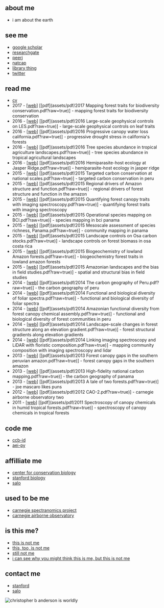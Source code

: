 <html>
  <head>
    <link rel="shortcut icon" type="image/x-icon" href="favicon.ico">
  </head>
</html>

## about me
- i am about the earth

## see me
- [google scholar](https://scholar.google.com/citations?user=LoGxS40AAAAJ&hl=en)
- [researchgate](https://www.researchgate.net/profile/Christopher_Anderson22)
- [peerj](https://peerj.com/cbanderson/)
- [natcap](https://www.naturalcapitalproject.org/people/#students)
- [library thing](http://www.librarything.com/catalog/anderzen)
- [twitter](https://twitter.com/hypersketch)

## read me
- [cv](assets/pdf/cv.pdf?raw=true)
- 2017 - [[web]()] [[pdf](assets/pdf/2017 Mapping forest traits for biodiversity conservation.pdf?raw=true)] - mapping forest traits for biodiversity conservation
- 2016 - [[web]()] [[pdf](assets/pdf/2016 Large-scale geophysical controls on LES.pdf?raw=true)] - large-scale geophysical controls on leaf traits
- 2016 - [[web]()] [[pdf](assets/pdf/2016 Progressive canopy water loss california.pdf?raw=true)] - progressive drought stress in california's forests
- 2016 - [[web]()] [[pdf](assets/pdf/2016 Tree species abundance in tropical agriculture landscapes.pdf?raw=true)] - tree species abundance in tropical agricultural landscapes
- 2016 - [[web]()] [[pdf](assets/pdf/2016 Hemiparasite-host ecology at Jasper Ridge.pdf?raw=true)] - hemiparasite-host ecology in jasper ridge
- 2015 - [[web]()] [[pdf](assets/pdf/2015 Targeted carbon conservation at national scales.pdf?raw=true)] - targeted carbon conservation in peru
- 2015 - [[web]()] [[pdf](assets/pdf/2015 Regional drivers of Amazon structure and function.pdf?raw=true)] - regional drivers of forest structure and function in the amazon
- 2015 - [[web]()] [[pdf](assets/pdf/2015 Quantifying forest canopy traits with imaging spectroscopy.pdf?raw=true)] - quantifying forest traits with imaging spectroscopy
- 2015 - [[web]()] [[pdf](assets/pdf/2015 Operational species mapping on BCI.pdf?raw=true)] - species mapping in bci panama
- 2015 - [[web]()] [[pdf](assets/pdf/2015 Mesoscale assessment of species richness, Panama.pdf?raw=true)] - community mapping in panama
- 2015 - [[web]()] [[pdf](assets/pdf/2015 Landscape controls on Osa carbon stocks.pdf?raw=true)] - landscape controls on forest biomass in osa costa rica
- 2015 - [[web]()] [[pdf](assets/pdf/2015 Biogeochemistry of lowland Amazon forests.pdf?raw=true)] - biogeochemistry forest traits in lowland amazon forests
- 2015 - [[web]()] [[pdf](assets/pdf/2015 Amazonian landscapes and the bias in field studies.pdf?raw=true)] - spatial and structural bias in field studies
- 2014 - [[web]()] [[pdf](assets/pdf/2014 The carbon geography of Peru.pdf?raw=true)] - the carbon geography of peru
- 2014 - [[web]()] [[pdf](assets/pdf/2014 Functional and biological diversity of foliar spectra.pdf?raw=true)] - functional and biological diversity of foliar spectra
- 2014 - [[web]()] [[pdf](assets/pdf/2014 Amazonian functional diversity from forest canopy chemical assembly.pdf?raw=true)] - functional and biological diversity of forest communities in peru
- 2014 - [[web]()] [[pdf](assets/pdf/2014 Landscape-scale changes in forest structure along an elevation gradient.pdf?raw=true)] - forest structural gradients along elevation gradients
- 2014 - [[web]()] [[pdf](assets/pdf/2014 Linking imaging spectroscopy and LiDAR with floristic composition.pdf?raw=true)] - mapping community composition with imaging spectroscopy and lidar
- 2013 - [[web]()] [[pdf](assets/pdf/2013 Forest canopy gaps in the southern peruvian amazon.pdf?raw=true)] - forest canopy gaps in the southern amazon
- 2013 - [[web]()] [[pdf](assets/pdf/2013 High-fidelity national carbon mapping.pdf?raw=true)] - the carbon geography of panama
- 2013 - [[web]()] [[pdf](assets/pdf/2013 A tale of two forests.pdf?raw=true)] - joe mascaro likes puns
- 2012 - [[web]()] [[pdf](assets/pdf/2012 CAO-2.pdf?raw=true)] - carnegie airborne observatory two
- 2011 - [[web]()] [[pdf](assets/pdf/2011 Spectroscopy of canopy chemicals in humid tropical forests.pdf?raw=true)] - spectroscopy of canopy chemicals in tropical forests

## code me
- [ccb-id](https://github.com/stanford-ccb/ccb-id)
- [aei-py](https://github.com/christobal54/aei-py)

## affilliate me
- [center for conservation biology](https://ccb.stanford.edu)
- [stanford biology](https://biology.stanford.edu)
- [salo](https://salo.ai)

## used to be me
- [carnegie spectranomics project](https://cao.carnegiescience.edu/spectranomics)
- [carnegie airborne observatory](https://cao.carnegiescience.edu)

## is this me?
- [this is not me](https://en.wikipedia.org/wiki/Chris_Andersen)
- [this, too, is not me](https://en.wikipedia.org/wiki/Chris_Anderson_(writer))
- [still not me](https://en.wikipedia.org/wiki/Chris_Anderson_(entrepreneur))
- [i can see why you might think this is me, but this is not me](https://en.wikipedia.org/wiki/Christopher_B._Anderson)

## contact me
- [stanford](mailto:cbanders@stanford.edu)
- [salo](mailto:cba@salo.ai)

![christopher b anderson is worldly](assets/img/map-seated.png?raw=true "christopher b anderson is worldly")
